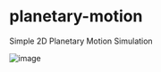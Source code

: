 # planetary-motion
Simple 2D Planetary Motion Simulation

![image](https://user-images.githubusercontent.com/73001560/213842310-6c83b0a0-bcfc-4939-ad8f-8aea03228f36.png)
